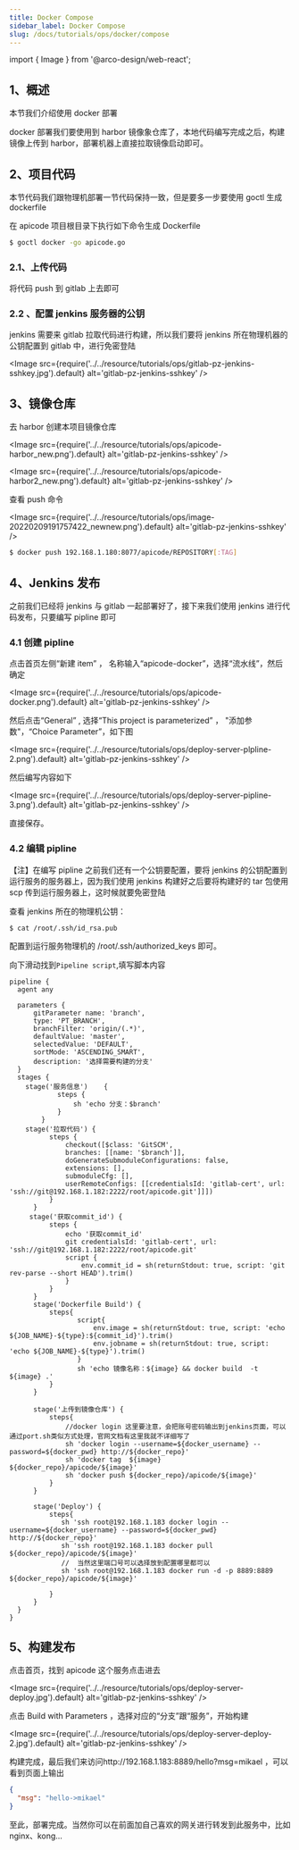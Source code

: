 ```yaml
---
title: Docker Compose
sidebar_label: Docker Compose
slug: /docs/tutorials/ops/docker/compose
---
```


import { Image } from '@arco-design/web-react';

## 1、概述

本节我们介绍使用 docker 部署

docker 部署我们要使用到 harbor 镜像象仓库了，本地代码编写完成之后，构建镜像上传到 harbor，部署机器上直接拉取镜像启动即可。

## 2、项目代码

本节代码我们跟物理机部署一节代码保持一致，但是要多一步要使用 goctl 生成 dockerfile

在 apicode 项目根目录下执行如下命令生成 Dockerfile

```sh
$ goctl docker -go apicode.go
```

### 2.1、上传代码

将代码 push 到 gitlab 上去即可

### 2.2 、配置 jenkins 服务器的公钥

jenkins 需要来 gitlab 拉取代码进行构建，所以我们要将 jenkins 所在物理机器的公钥配置到 gitlab 中，进行免密登陆

<Image
src={require('../../resource/tutorials/ops/gitlab-pz-jenkins-sshkey.jpg').default}
alt='gitlab-pz-jenkins-sshkey'
/>

## 3、镜像仓库

去 harbor 创建本项目镜像仓库

<Image
src={require('../../resource/tutorials/ops/apicode-harbor_new.png').default}
alt='gitlab-pz-jenkins-sshkey'
/>

<Image
src={require('../../resource/tutorials/ops/apicode-harbor2_new.png').default}
alt='gitlab-pz-jenkins-sshkey'
/>

查看 push 命令

<Image
src={require('../../resource/tutorials/ops/image-20220209191757422_newnew.png').default}
alt='gitlab-pz-jenkins-sshkey'
/>

```sh
$ docker push 192.168.1.180:8077/apicode/REPOSITORY[:TAG]
```

## 4、Jenkins 发布

之前我们已经将 jenkins 与 gitlab 一起部署好了，接下来我们使用 jenkins 进行代码发布，只要编写 pipline 即可

### 4.1 创建 pipline

点击首页左侧“新建 item” ， 名称输入“apicode-docker”，选择“流水线”，然后确定

<Image
src={require('../../resource/tutorials/ops/apicode-docker.png').default}
alt='gitlab-pz-jenkins-sshkey'
/>

然后点击“General” , 选择“This project is parameterized” ， "添加参数"，“Choice Parameter”，如下图

<Image
src={require('../../resource/tutorials/ops/deploy-server-plpline-2.png').default}
alt='gitlab-pz-jenkins-sshkey'
/>

然后编写内容如下

<Image
src={require('../../resource/tutorials/ops/deploy-server-pipline-3.png').default}
alt='gitlab-pz-jenkins-sshkey'
/>

直接保存。

### 4.2 编辑 pipline

【注】在编写 pipline 之前我们还有一个公钥要配置，要将 jenkins 的公钥配置到运行服务的服务器上，因为我们使用 jenkins 构建好之后要将构建好的 tar 包使用 scp 传到运行服务器上，这时候就要免密登陆

查看 jenkins 所在的物理机公钥：

```shell
$ cat /root/.ssh/id_rsa.pub
```

配置到运行服务物理机的 /root/.ssh/authorized_keys 即可。

向下滑动找到`Pipeline script`,填写脚本内容

    pipeline {
      agent any

      parameters {
          gitParameter name: 'branch',
          type: 'PT_BRANCH',
          branchFilter: 'origin/(.*)',
          defaultValue: 'master',
          selectedValue: 'DEFAULT',
          sortMode: 'ASCENDING_SMART',
          description: '选择需要构建的分支'
      }
      stages {
        stage('服务信息')    {
                steps {
                    sh 'echo 分支：$branch'
                }
            }
        stage('拉取代码') {
              steps {
                  checkout([$class: 'GitSCM',
                  branches: [[name: '$branch']],
                  doGenerateSubmoduleConfigurations: false,
                  extensions: [],
                  submoduleCfg: [],
                  userRemoteConfigs: [[credentialsId: 'gitlab-cert', url: 'ssh://git@192.168.1.182:2222/root/apicode.git']]])
              }
          }
         stage('获取commit_id') {
              steps {
                  echo '获取commit_id'
                  git credentialsId: 'gitlab-cert', url: 'ssh://git@192.168.1.182:2222/root/apicode.git'
                  script {
                      env.commit_id = sh(returnStdout: true, script: 'git rev-parse --short HEAD').trim()
                  }
              }
          }
          stage('Dockerfile Build') {
              steps{
                     script{
                         env.image = sh(returnStdout: true, script: 'echo ${JOB_NAME}-${type}:${commit_id}').trim()
                         env.jobname = sh(returnStdout: true, script: 'echo ${JOB_NAME}-${type}').trim()
                     }
                     sh 'echo 镜像名称：${image} && docker build  -t ${image} .'
              }
          }

          stage('上传到镜像仓库') {
              steps{
              	  //docker login 这里要注意，会把账号密码输出到jenkins页面，可以通过port.sh类似方式处理，官网文档有这里我就不详细写了
                  sh 'docker login --username=${docker_username} --password=${docker_pwd} http://${docker_repo}'
                  sh 'docker tag  ${image} ${docker_repo}/apicode/${image}'
                  sh 'docker push ${docker_repo}/apicode/${image}'
              }
          }

          stage('Deploy') {
              steps{
                 sh 'ssh root@192.168.1.183 docker login --username=${docker_username} --password=${docker_pwd} http://${docker_repo}'
                 sh 'ssh root@192.168.1.183 docker pull ${docker_repo}/apicode/${image}'
                 //  当然这里端口号可以选择放到配置哪里都可以
                 sh 'ssh root@192.168.1.183 docker run -d -p 8889:8889 ${docker_repo}/apicode/${image}'

              }
          }
      }
    }

## 5、构建发布

点击首页，找到 apicode 这个服务点击进去

<Image
src={require('../../resource/tutorials/ops/deploy-server-deploy.jpg').default}
alt='gitlab-pz-jenkins-sshkey'
/>

点击 Build with Parameters ，选择对应的“分支”跟“服务”，开始构建

<Image
src={require('../../resource/tutorials/ops/deploy-server-deploy-2.jpg').default}
alt='gitlab-pz-jenkins-sshkey'
/>

构建完成，最后我们来访问http://192.168.1.183:8889/hello?msg=mikael ，可以看到页面上输出

```json
{
  "msg": "hello->mikael"
}
```

至此，部署完成。当然你可以在前面加自己喜欢的网关进行转发到此服务中，比如 nginx、kong...
